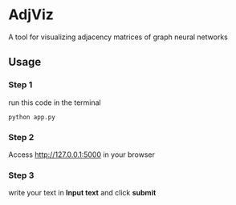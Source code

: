 # AdjViz

A tool for visualizing adjacency matrices of graph neural networks

## Usage

### Step 1
run this code in the terminal
```
python app.py
```

### Step 2

Access http://127.0.0.1:5000 in your browser

### Step 3

write your text in **Input text** and click **submit**

